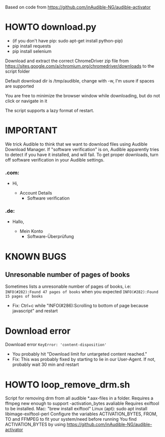 Based on code from https://github.com/inAudible-NG/audible-activator

# HOWTO download.py

 * (if you don't have pip: sudo apt-get install python-pip)
 * pip install requests
 * pip install selenium

Download and extract the correct ChromeDriver zip file from 
https://sites.google.com/a/chromium.org/chromedriver/downloads
to the script folder

Default download dir is /tmp/audible, change with -w, I'm usure
if spaces are supported

You are free to minimize the browser window while downloading, but do
not click or navigate in it

The script supports a lazy format of restart.

# IMPORTANT

We trick Audible to think that we want to download files
using Audible Download Manager. If "software verification"
is on, Audible apparently tries to detect if you have
it installed, and will fail. To get proper downloads,
turn off software verification in your Audible settings.

### .com:
* Hi, <yourname>
  * Account Details
    * Software verification

### .de:
* Hallo, <yourname>
  * Mein Konto
    * Software-Überprüfung

# KNOWN BUGS
## Unresonable number of pages of books
Sometimes lists a unresonable number of pages of books, i.e:
```INFO(#282):Found 47 pages of books``` when you expected
```INFO(#282):Found 15 pages of books```
* Fix: Ctrl+c while "INFO(#286):Scrolling to bottom of page because javascript"
and restart

# Download error
Download error ```KeyError: 'content-disposition'```
* You probably hit "Download limit for untargeted content reached."
* Fix: This was probably fixed by starting to lie in our User-Agent. If not, probably wait 30 min and restart

# HOWTO loop_remove_drm.sh

Script for removing drm from all audible *.aax-files in a folder.
Requires a ffmpeg new enough to support -activation_bytes avaliable
Requires exiftool to be installed. 
Mac: "brew install exiftool"
Linux (apt): sudo apt install libimage-exiftool-perl
Configure the variables ACTIVATION_BYTES, FROM, TO and FFMPEG to
fit your system/need before running
You find ACTIVATION_BYTES by using 
https://github.com/inAudible-NG/audible-activator
